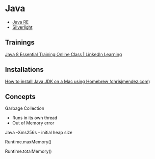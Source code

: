 # Java

- [Java RE](http://www.oracle.com/technetwork/java/javase/downloads/index.html)
- [Silverlight](http://www.microsoft.com/getsilverlight/Get-Started/Install/Default.aspx)

## Trainings

[Java 8 Essential Training Online Class | LinkedIn Learning](https://www.linkedin.com/learning/java-8-essential-training)

## Installations

[How to install Java JDK on a Mac using Homebrew (chrisjmendez.com)](https://www.chrisjmendez.com/2018/10/14/how-to-install-java-on-osx-using-homebrew/)

## Concepts

Garbage Collection

- Runs in its own thread
- Out of Memory error

Java -Xms256s - initial heap size

Runtime.maxMemory()

Runtime.totalMemory()
